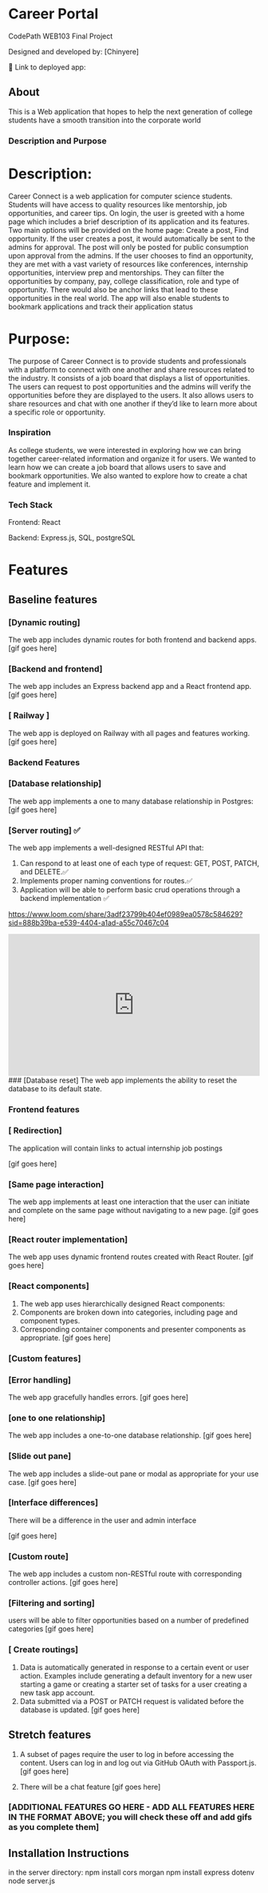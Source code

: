 # Career Portal

CodePath WEB103 Final Project

Designed and developed by: [Chinyere]

🔗 Link to deployed app:

## About
This is a Web application that hopes to help the next generation of college students have a smooth transition into the corporate world

### Description and Purpose
# Description:
Career Connect is a web application for computer science students. Students will have access to quality resources like mentorship, job opportunities, and career tips.
On login, the user is greeted with a home page which includes a brief description of its application and its features. Two main options will be provided on the home page: Create a post, Find opportunity.
If the user creates a post, it would automatically be sent to the admins for approval. The post will only be posted for public consumption upon approval from the admins.
If the user chooses to find an opportunity, they are met with a vast variety of resources like conferences, internship opportunities, interview prep and mentorships. They can filter the opportunities by company, pay, college classification, role and type of opportunity. There would also be anchor links that lead to these opportunities in the real world.
The app will also enable students to bookmark applications and track their application status

# Purpose: 
The purpose of Career Connect is to provide students and professionals with a platform to connect with one another and share resources related to the industry. It consists of a job board that displays a list of opportunities. The users can request to post opportunities and the admins will verify the opportunities before they are displayed to the users. It also allows users to share resources and chat with one another if they’d like to learn more about a specific role or opportunity. 

### Inspiration

As college students, we were interested in exploring how we can bring together career-related information and organize it for users. We wanted to learn how we can create a job board that allows users to save and bookmark opportunities. We also wanted to explore how to create a chat feature and implement it.


### Tech Stack

Frontend: React

Backend: Express.js, SQL, postgreSQL

# Features
## Baseline features
### [Dynamic routing]
The web app includes dynamic routes for both frontend and backend apps.
[gif goes here]

### [Backend and frontend]
The web app includes an Express backend app and a React frontend app.
[gif goes here]

### [ Railway ]
The web app is deployed on Railway with all pages and features working.
[gif goes here]

### Backend Features
### [Database relationship]
The web app implements a one to many database relationship in Postgres:
[gif goes here]

### [Server routing] ✅
The web app implements a well-designed RESTful API that:
1. Can respond to at least one of each type of request: GET, POST, PATCH, and DELETE.✅
2. Implements proper naming conventions for routes.✅
3. Application will be able to perform basic crud operations through a backend implementation ✅ 

https://www.loom.com/share/3adf23799b404ef0989ea0578c584629?sid=888b39ba-e539-4404-a1ad-a55c70467c04

<div style="position: relative; padding-bottom: 56.25%; height: 0;"><iframe src="https://www.loom.com/embed/3adf23799b404ef0989ea0578c584629?sid=2b38a353-49b8-4d00-9549-1b0cea58fbb6" frameborder="0" webkitallowfullscreen mozallowfullscreen allowfullscreen style="position: absolute; top: 0; left: 0; width: 100%; height: 100%;"></iframe></div>
### [Database reset]
The web app implements the ability to reset the database to its default state.

### Frontend features
### [ Redirection]
The application will contain links to actual internship job postings

[gif goes here]

### [Same page interaction]
The web app implements at least one interaction that the user can initiate and complete on the same page without navigating to a new page.
[gif goes here] 

### [React router implementation]
The web app uses dynamic frontend routes created with React Router.
[gif goes here]

### [React components]
1. The web app uses hierarchically designed React components:
2. Components are broken down into categories, including page and component types.
3. Corresponding container components and presenter components as appropriate.
[gif goes here]

### [Custom features]

### [Error handling]
The web app gracefully handles errors.
[gif goes here]

### [one to one relationship]
The web app includes a one-to-one database relationship.
[gif goes here]

### [Slide out pane]
The web app includes a slide-out pane or modal as appropriate for your use case.
[gif goes here]

### [Interface differences]
There will be a difference in the user and admin interface

[gif goes here]

### [Custom route]
The web app includes a custom non-RESTful route with corresponding controller actions.
[gif goes here]

### [Filtering and sorting]
users will be able to filter opportunities based on a number of predefined categories
[gif goes here]

### [ Create routings]
1. Data is automatically generated in response to a certain event or user action. Examples include generating a default inventory for a new user starting a game or creating a starter set of tasks for a user creating a new task app account.
2. Data submitted via a POST or PATCH request is validated before the database is updated.
[gif goes here]

## Stretch features
1. A subset of pages require the user to log in before accessing the content.
Users can log in and log out via GitHub OAuth with Passport.js.
[gif goes here]

2. There will be a chat feature
[gif goes here]

### [ADDITIONAL FEATURES GO HERE - ADD ALL FEATURES HERE IN THE FORMAT ABOVE; you will check these off and add gifs as you complete them]

## Installation Instructions
in the server directory:
npm install cors morgan
npm install express dotenv
node server.js
